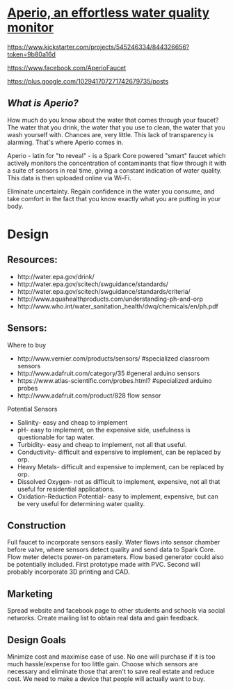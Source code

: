 <h1><a href="www.aperiofaucet.net">Aperio, an effortless water quality monitor</a></h1>

https://www.kickstarter.com/projects/545246334/844326656?token=9b80a16d

https://www.facebook.com/AperioFaucet

https://plus.google.com/102941707271742679735/posts


<h2><i>What is Aperio?</i></h2>

How much do you know about the water that comes through your faucet? The water that you drink, the water that you use to clean, the water that you wash yourself with. Chances are, very little. This lack of transparency is alarming. That's where Aperio comes in.

Aperio - latin for "to reveal" - is a Spark Core powered "smart" faucet which actively monitors the concentration of contaminants that flow through it with a suite of sensors in real time, giving a constant indication of water quality. This data is then uploaded online via Wi-Fi.

Eliminate uncertainty. Regain confidence in the water you consume, and take comfort in the fact that you know exactly what you are putting in your body.


<h1>Design</h1>

<h2>Resources:</h2>
<ul>
<li>http://water.epa.gov/drink/</li>
<li>http://water.epa.gov/scitech/swguidance/standards/</li>
<li>http://water.epa.gov/scitech/swguidance/standards/criteria/</li>
<li>http://www.aquahealthproducts.com/understanding-ph-and-orp</li>
<li>http://www.who.int/water_sanitation_health/dwq/chemicals/en/ph.pdf</li>
</ul>

<h2>Sensors:</h2>
Where to buy
<ul>
<li>http://www.vernier.com/products/sensors/ #specialized classroom sensors</li>
<li>http://www.adafruit.com/category/35 #general arduino sensors</li>
<li>https://www.atlas-scientific.com/probes.html? #specialized arduino probes</li>
<li>http://www.adafruit.com/product/828 flow sensor
</ul>
Potential Sensors
<ul>
<li>Salinity- 							easy and cheap to implement</li>
<li>pH- 									easy to implement, on the expensive side, usefulness is questionable for tap water.</li>
<li>Turbidity- 							easy and cheap to implement, not all that useful.</li>
<li>Conductivity- 						difficult and expensive to implement, can be replaced by orp.</li>
<li>Heavy Metals- 						difficult and expensive to implement, can be replaced by orp.</li>
<li>Dissolved Oxygen- 					not as difficult to implement, expensive, not all that useful for residential applications.</li>
<li>Oxidation-Reduction Potential- 		easy to implement, expensive, but can be very useful for determining water quality.</li>
</ul>

<h2>Construction</h2>
<p>Full faucet to incorporate sensors easily. Water flows into sensor chamber before valve, where sensors detect quality and send data to Spark Core. Flow meter detects power-on parameters. Flow based generator could also be potentially included. First prototype made with PVC. Second will probably incorporate 3D printing and CAD.</p>
<h2>Marketing</h2>
<p>Spread website and facebook page to other students and schools via social networks. Create mailing list to obtain real data and gain feedback.</p>
<h2>Design Goals</h2>
<p>Minimize cost and maximise ease of use. No one will purchase if it is too much hassle/expense for too little gain. Choose which sensors are necessary and eliminate those that aren't to save real estate and reduce cost. We need to make a device that people will actually want to buy.</p>
